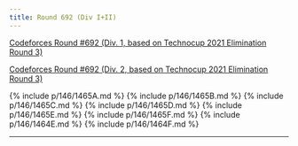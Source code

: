 ```yaml
---
title: Round 692 (Div I+II)
---
```


[Codeforces Round #692 (Div. 1, based on Technocup 2021 Elimination Round 3)](https://codeforces.com/contest/1464)

[Codeforces Round #692 (Div. 2, based on Technocup 2021 Elimination Round 3)](https://codeforces.com/contest/1465)

{% include p/146/1465A.md %}
{% include p/146/1465B.md %}
{% include p/146/1465C.md %}
{% include p/146/1465D.md %}
{% include p/146/1465E.md %}
{% include p/146/1465F.md %}
{% include p/146/1464E.md %}
{% include p/146/1464F.md %}

* * *

<object data='notes/R-692.pdf' width='1000' height='1000' type='application/pdf'/>
